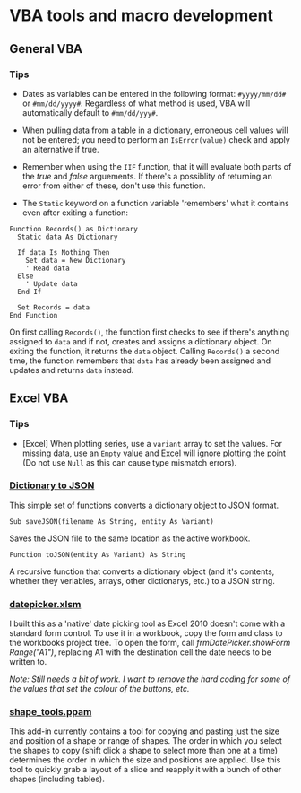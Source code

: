 # VBA tools and macro development

## General VBA

### Tips

* Dates as variables can be entered in the following format: ``#yyyy/mm/dd#`` or ``#mm/dd/yyyy#``. Regardless of what method is used, VBA will automatically default to ``#mm/dd/yyy#``.

* When pulling data from a table in a dictionary, erroneous cell values will not be entered; you need to perform an ``IsError(value)`` check and apply an alternative if true.

* Remember when using the ``IIF`` function, that it will evaluate both parts of the _true_ and _false_ arguements. If there's a possiblity of returning an error from either of these, don't use this function.



* The ``Static`` keyword on a function variable 'remembers' what it contains even after exiting a function:

```basic
Function Records() as Dictionary
  Static data As Dictionary

  If data Is Nothing Then
    Set data = New Dictionary
    ' Read data
  Else
    ' Update data
  End If

  Set Records = data
End Function
```

On first calling ``Records()``, the function first checks to see if there's anything assigned to ``data`` and if not, creates and assigns a dictionary object. On exiting the function, it returns the ``data`` object. Calling ``Records()`` a second time, the function remembers that ``data`` has already been assigned and updates and returns ``data`` instead.

## Excel VBA

### Tips
* \[Excel\] When plotting series, use a ``variant`` array to set the values. For missing data, use an ``Empty`` value and Excel will ignore plotting the point (Do not use ``Null`` as this can cause type mismatch errors).

### [Dictionary to JSON](https://github.com/myattadam/VBA-tools/blob/master/DictToJSON.bas)
This simple set of functions converts a dictionary object to JSON format.
```VB
Sub saveJSON(filename As String, entity As Variant)
```
Saves the JSON file to the same location as the active workbook.

```VB
Function toJSON(entity As Variant) As String
```
A recursive function that converts a dictionary object (and it's contents, whether they veriables, arrays, other dictionarys, etc.) to a JSON string.

### [datepicker.xlsm](https://github.com/myattadam/VBA-tools/blob/master/datepicker.xlsm)
I built this as a 'native' date picking tool as Excel 2010 doesn't come with a standard form control.
To use it in a workbook, copy the form and class to the workbooks project tree. To open the form, call _frmDatePicker.showForm Range("A1")_, replacing A1 with the destination cell the date needs to be written to.

_Note: Still needs a bit of work. I want to remove the hard coding for some of the values that set the colour of the buttons, etc._

### [shape_tools.ppam](https://github.com/myattadam/VBA-tools/blob/master/shape_tools.ppam)
This add-in currently contains a tool for copying and pasting just the size and position of a shape or range of shapes. The order in which you select the shapes to copy (shift click a shape to select more than one at a time) determines the order in which the size and positions are applied. Use this tool to quickly grab a layout of a slide and reapply it with a bunch of other shapes (including tables).
